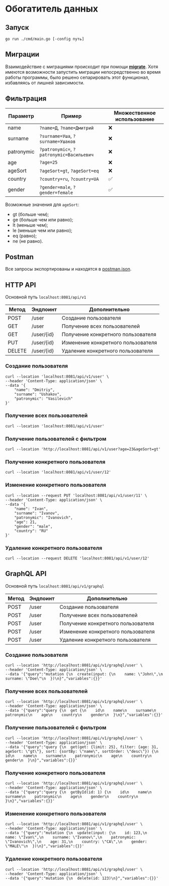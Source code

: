 # Обогатитель данных

## Запуск

```go run ./cmd/main.go [-config путь]```

## Миграции

Взаимодействие с миграциями происходит при помощи **[migrate](https://github.com/golang-migrate/migrate)**.
Хотя имеются возможности запустить миграции непосредственно во время работы программы,
было решено сепарировать этот функционал, избавляясь от лишней зависимости.

## Фильтрация

| Параметр   | Пример                                           | Множественное использование |
|------------|--------------------------------------------------|-----------------------------|
| name       | ```?name=Д```, ```?name=Дмитрий```               | ❌                           |
| surname    | ```?surname=Уша```, ```?surname=Ушаков```        | ❌                           |
| patronymic | ```?patronymic=```, ```?patronymic=Васильевич``` | ❌                           |
| age        | ```?age=25```                                    | ❌                           |
| ageSort    | ```?ageSort=gt```, ```?ageSort=eq```             | ❌                           |
| country    | ```?country=ru```, ```?country=UA```             | ✅                           |
| gender     | ```?gender=male```, ```?gender=female```         | ✅                           |

Возможные значения для ```ageSort```:
- gt (больше чем);
- ge (больше чем или равно);
- lt (меньше чем);
- le (меньше чем или равно);
- eq (равно);
- ne (не равно).

## Postman

Все запросы экспортированы и находятся в [postman.json](postman.json).

## HTTP API

Основной путь `localhost:8081/api/v1`

| Метод  | Эндпоинт   | Дополнительно                      |
|--------|------------|------------------------------------|
| POST   | /user      | Создание пользователя              |
| GET    | /user      | Получение всех пользователей       |
| GET    | /user/{id} | Получение конкретного пользователя |
| PUT    | /user/{id} | Изменение конкретного пользователя |
| DELETE | /user/{id} | Удаление конкретного пользователя  |

### Создание пользователя

```curl
curl --location 'localhost:8081/api/v1/user' \
--header 'Content-Type: application/json' \
--data '{
    "name": "Dmitriy",
    "surname": "Ushakov",
    "patronymic": "Vasilevich"
}'
```

### Получение всех пользователей

```curl
curl --location 'localhost:8081/api/v1/user'
```

### Получение пользователей с фильтром

```curl
curl --location 'http://localhost:8081/api/v1/user?age=23&ageSort=gt'
```

### Получение конкретного пользователя

```curl
curl --location 'localhost:8081/api/v1/user/12'
```

### Изменение конкретного пользователя

```curl
curl --location --request PUT 'localhost:8081/api/v1/user/11' \
--header 'Content-Type: application/json' \
--data '{
    "name": "Ivan",
    "surname": "Ivanov",
    "patronymic": "Ivanovich",
    "age": 21,
    "gender": "male",
    "country": "RU"
}'
```

### Удаление конкретного пользователя

```curl
curl --location --request DELETE 'localhost:8081/api/v1/user/12'
```

## GraphQL API

Основной путь `localhost:8081/api/v1/graphql`

| Метод  | Эндпоинт   | Дополнительно                      |
|--------|------------|------------------------------------|
| POST   | /user      | Создание пользователя              |
| POST   | /user      | Получение всех пользователей       |
| POST   | /user      | Получение конкретного пользователя |
| POST   | /user      | Изменение конкретного пользователя |
| POST   | /user      | Удаление конкретного пользователя  |

### Создание пользователя

```curl
curl --location 'http://localhost:8081/api/v1/graphql/user' \
--header 'Content-Type: application/json' \
--data '{"query":"mutation {\n  create(input: {\n    name: \"John\",\n    surname: \"Doe\"\n  })\n}","variables":{}}'
```

### Получение всех пользователей

```curl
curl --location 'http://localhost:8081/api/v1/graphql/user' \
--header 'Content-Type: application/json' \
--data '{"query":"query {\n  get {\n    id\n    name\n    surname\n    patronymic\n    age\n    country\n    gender\n  }\n}","variables":{}}'
```

### Получение пользователей с фильтром

```curl
curl --location 'http://localhost:8081/api/v1/graphql/user' \
--header 'Content-Type: application/json' \
--data '{"query":"query {\n  get(get: {limit: 25}, filter: {age: 31, ageSort: \"gt\"}, sort: {sortBy: \"name\", sortOrder: \"desc\"}) {\n    id\n    name\n    surname\n    patronymic\n    age\n    country\n    gender\n  }\n}","variables":{}}'
```

### Получение конкретного пользователя

```curl
curl --location 'http://localhost:8081/api/v1/graphql/user' \
--header 'Content-Type: application/json' \
--data '{"query":"query {\n  getById(id: 1) {\n    id\n    name\n    surname\n    patronymic\n    age\n    gender\n    country\n  }\n}","variables":{}}'
```

### Изменение конкретного пользователя

```curl
curl --location 'http://localhost:8081/api/v1/graphql/user' \
--header 'Content-Type: application/json' \
--data '{"query":"mutation {\n  update(input: {\n    id: 123,\n    name: \"Ivan\",\n    surname: \"Ivanov\",\n    patronymic: \"Ivanovich\",\n    age: 31,\n    country: \"CA\",\n    gender: \"MALE\"\n  })\n}","variables":{}}'
```

### Удаление конкретного пользователя

```curl
curl --location 'http://localhost:8081/api/v1/graphql/user' \
--header 'Content-Type: application/json' \
--data '{"query":"mutation {\n  delete(id: 123)\n}","variables":{}}'
```
